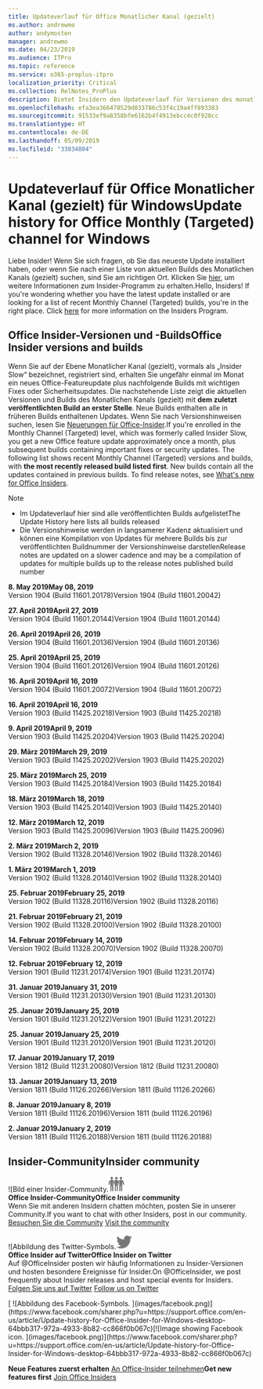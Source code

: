 ```yaml
---
title: Updateverlauf für Office Monatlicher Kanal (gezielt)
ms.author: andrewmo
author: andymosten
manager: andrewmo
ms.date: 04/23/2019
ms.audience: ITPro
ms.topic: reference
ms.service: o365-proplus-itpro
localization_priority: Critical
ms.collection: RelNotes_ProPlus
description: Bietet Insidern den Updateverlauf für Versionen des monatlichen Kanals (gezielt) für Windows Desktop.
ms.openlocfilehash: efa3ea366478529d033786c53f4c19a4ff893383
ms.sourcegitcommit: 91533ef9a8358bfe6162b4f4913ebcc4c0f928cc
ms.translationtype: HT
ms.contentlocale: de-DE
ms.lasthandoff: 05/09/2019
ms.locfileid: "33834804"
---
```

# <a name="update-history-for-office-monthly-targeted-channel-for-windows"></a><span data-ttu-id="59c92-103">Updateverlauf für Office Monatlicher Kanal (gezielt) für Windows</span><span class="sxs-lookup"><span data-stu-id="59c92-103">Update history for Office Monthly (Targeted) channel for Windows</span></span>

<span data-ttu-id="59c92-p101">Liebe Insider! Wenn Sie sich fragen, ob Sie das neueste Update installiert haben, oder wenn Sie nach einer Liste von aktuellen Builds des Monatlichen Kanals (gezielt) suchen, sind Sie am richtigen Ort. Klicken Sie [hier](https://insider.office.com/), um weitere Informationen zum Insider-Programm zu erhalten.</span><span class="sxs-lookup"><span data-stu-id="59c92-p101">Hello, Insiders! If you're wondering whether you have the latest update installed or are looking for a list of recent Monthly Channel (Targeted) builds, you're in the right place. Click [here](https://insider.office.com/) for more information on the Insiders Program.</span></span>

## <a name="office-insider-versions-and-builds"></a><span data-ttu-id="59c92-107">Office Insider-Versionen und -Builds</span><span class="sxs-lookup"><span data-stu-id="59c92-107">Office Insider versions and builds</span></span>

<span data-ttu-id="59c92-p102">Wenn Sie auf der Ebene Monatlicher Kanal (gezielt), vormals als „Insider Slow“ bezeichnet, registriert sind, erhalten Sie ungefähr einmal im Monat ein neues Office-Featureupdate plus nachfolgende Builds mit wichtigen Fixes oder Sicherheitsupdates. Die nachstehende Liste zeigt die aktuellen Versionen und Builds des Monatlichen Kanals (gezielt) mit **dem zuletzt veröffentlichten Build an erster Stelle**. Neue Builds enthalten alle in früheren Builds enthaltenen Updates. Wenn Sie nach Versionshinweisen suchen, lesen Sie [Neuerungen für Office-Insider](https://support.office.com/de-DE/article/what-s-new-for-office-insiders-c152d1e2-96ff-4ce9-8c14-e74e13847a24).</span><span class="sxs-lookup"><span data-stu-id="59c92-p102">If you're enrolled in the Monthly Channel (Targeted) level, which was formerly called Insider Slow, you get a new Office feature update approximately once a month, plus subsequent builds containing important fixes or security updates. The following list shows recent Monthly Channel (Targeted) versions and builds, with **the most recently released build listed first**. New builds contain all the updates contained in previous builds. To find release notes, see [What's new for Office Insiders](https://support.office.com/de-DE/article/what-s-new-for-office-insiders-c152d1e2-96ff-4ce9-8c14-e74e13847a24).</span></span>

> [!NOTE]
> - <span data-ttu-id="59c92-112">Im Updateverlauf hier sind alle veröffentlichten Builds aufgelistet</span><span class="sxs-lookup"><span data-stu-id="59c92-112">The Update History here lists all builds released</span></span>
> - <span data-ttu-id="59c92-113">Die Versionshinweise werden in langsamerer Kadenz aktualisiert und können eine Kompilation von Updates für mehrere Builds bis zur veröffentlichten Buildnummer der Versionshinweise darstellen</span><span class="sxs-lookup"><span data-stu-id="59c92-113">Release notes are updated on a slower cadence and may be a compilation of updates for multiple builds up to the release notes published build number</span></span>

[//]: # (NICHT ENTFERNEN)

<span data-ttu-id="59c92-115">**8. May 2019**</span><span class="sxs-lookup"><span data-stu-id="59c92-115">**May 08, 2019**</span></span><br/>
<span data-ttu-id="59c92-116">Version 1904 (Build 11601.20178)</span><span class="sxs-lookup"><span data-stu-id="59c92-116">Version 1904 (Build 11601.20042)</span></span><br/>

<span data-ttu-id="59c92-117">**27. April 2019**</span><span class="sxs-lookup"><span data-stu-id="59c92-117">**April 27, 2019**</span></span><br/>
<span data-ttu-id="59c92-118">Version 1904 (Build 11601.20144)</span><span class="sxs-lookup"><span data-stu-id="59c92-118">Version 1904 (Build 11601.20144)</span></span><br/>

<span data-ttu-id="59c92-119">**26. April 2019**</span><span class="sxs-lookup"><span data-stu-id="59c92-119">**April 26, 2019**</span></span><br/>
<span data-ttu-id="59c92-120">Version 1904 (Build 11601.20136)</span><span class="sxs-lookup"><span data-stu-id="59c92-120">Version 1904 (Build 11601.20136)</span></span><br/>

<span data-ttu-id="59c92-121">**25. April 2019**</span><span class="sxs-lookup"><span data-stu-id="59c92-121">**April 25, 2019**</span></span><br/>
<span data-ttu-id="59c92-122">Version 1904 (Build 11601.20126)</span><span class="sxs-lookup"><span data-stu-id="59c92-122">Version 1904 (Build 11601.20126)</span></span><br/>

<span data-ttu-id="59c92-123">**16. April 2019**</span><span class="sxs-lookup"><span data-stu-id="59c92-123">**April 16, 2019**</span></span><br/>
<span data-ttu-id="59c92-124">Version 1904 (Build 11601.20072)</span><span class="sxs-lookup"><span data-stu-id="59c92-124">Version 1904 (Build 11601.20072)</span></span><br/>

<span data-ttu-id="59c92-125">**16. April 2019**</span><span class="sxs-lookup"><span data-stu-id="59c92-125">**April 16, 2019**</span></span><br/>
<span data-ttu-id="59c92-126">Version 1903 (Build 11425.20218)</span><span class="sxs-lookup"><span data-stu-id="59c92-126">Version 1903 (Build 11425.20218)</span></span><br/>

<span data-ttu-id="59c92-127">**9. April 2019**</span><span class="sxs-lookup"><span data-stu-id="59c92-127">**April 9, 2019**</span></span><br/>
<span data-ttu-id="59c92-128">Version 1903 (Build 11425.20204)</span><span class="sxs-lookup"><span data-stu-id="59c92-128">Version 1903 (Build 11425.20204)</span></span><br/>

<span data-ttu-id="59c92-129">**29. März 2019**</span><span class="sxs-lookup"><span data-stu-id="59c92-129">**March 29, 2019**</span></span><br/> <span data-ttu-id="59c92-130">Version 1903 (Build 11425.20202)</span><span class="sxs-lookup"><span data-stu-id="59c92-130">Version 1903 (Build 11425.20202)</span></span><br/>

<span data-ttu-id="59c92-131">**25. März 2019**</span><span class="sxs-lookup"><span data-stu-id="59c92-131">**March 25, 2019**</span></span><br/> <span data-ttu-id="59c92-132">Version 1903 (Build 11425.20184)</span><span class="sxs-lookup"><span data-stu-id="59c92-132">Version 1903 (Build 11425.20184)</span></span><br/>

<span data-ttu-id="59c92-133">**18. März 2019**</span><span class="sxs-lookup"><span data-stu-id="59c92-133">**March 18, 2019**</span></span><br/> <span data-ttu-id="59c92-134">Version 1903 (Build 11425.20140)</span><span class="sxs-lookup"><span data-stu-id="59c92-134">Version 1903 (Build 11425.20140)</span></span><br/>

<span data-ttu-id="59c92-135">**12. März 2019**</span><span class="sxs-lookup"><span data-stu-id="59c92-135">**March 12, 2019**</span></span><br/> <span data-ttu-id="59c92-136">Version 1903 (Build 11425.20096)</span><span class="sxs-lookup"><span data-stu-id="59c92-136">Version 1903 (Build 11425.20096)</span></span><br/>

<span data-ttu-id="59c92-137">**2. März 2019**</span><span class="sxs-lookup"><span data-stu-id="59c92-137">**March 2, 2019**</span></span><br/> <span data-ttu-id="59c92-138">Version 1902 (Build 11328.20146)</span><span class="sxs-lookup"><span data-stu-id="59c92-138">Version 1902 (Build 11328.20146)</span></span><br/>

<span data-ttu-id="59c92-139">**1. März 2019**</span><span class="sxs-lookup"><span data-stu-id="59c92-139">**March 1, 2019**</span></span><br/> <span data-ttu-id="59c92-140">Version 1902 (Build 11328.20140)</span><span class="sxs-lookup"><span data-stu-id="59c92-140">Version 1902 (Build 11328.20140)</span></span><br/>

<span data-ttu-id="59c92-141">**25. Februar 2019**</span><span class="sxs-lookup"><span data-stu-id="59c92-141">**February 25, 2019**</span></span><br/> <span data-ttu-id="59c92-142">Version 1902 (Build 11328.20116)</span><span class="sxs-lookup"><span data-stu-id="59c92-142">Version 1902 (Build 11328.20116)</span></span><br/>

<span data-ttu-id="59c92-143">**21. Februar 2019**</span><span class="sxs-lookup"><span data-stu-id="59c92-143">**February 21, 2019**</span></span><br/> <span data-ttu-id="59c92-144">Version 1902 (Build 11328.20100)</span><span class="sxs-lookup"><span data-stu-id="59c92-144">Version 1902 (Build 11328.20100)</span></span><br/>

<span data-ttu-id="59c92-145">**14. Februar 2019**</span><span class="sxs-lookup"><span data-stu-id="59c92-145">**February 14, 2019**</span></span><br/> <span data-ttu-id="59c92-146">Version 1902 (Build 11328.20070)</span><span class="sxs-lookup"><span data-stu-id="59c92-146">Version 1902 (Build 11328.20070)</span></span><br/>

<span data-ttu-id="59c92-147">**12. Februar 2019**</span><span class="sxs-lookup"><span data-stu-id="59c92-147">**February 12, 2019**</span></span><br/> <span data-ttu-id="59c92-148">Version 1901 (Build 11231.20174)</span><span class="sxs-lookup"><span data-stu-id="59c92-148">Version 1901 (Build 11231.20174)</span></span><br/>

<span data-ttu-id="59c92-149">**31. Januar 2019**</span><span class="sxs-lookup"><span data-stu-id="59c92-149">**January 31, 2019**</span></span><br/> <span data-ttu-id="59c92-150">Version 1901 (Build 11231.20130)</span><span class="sxs-lookup"><span data-stu-id="59c92-150">Version 1901 (Build 11231.20130)</span></span><br/> 

<span data-ttu-id="59c92-151">**25. Januar 2019**</span><span class="sxs-lookup"><span data-stu-id="59c92-151">**January 25, 2019**</span></span><br/> <span data-ttu-id="59c92-152">Version 1901 (Build 11231.20122)</span><span class="sxs-lookup"><span data-stu-id="59c92-152">Version 1901 (Build 11231.20122)</span></span><br/> 

<span data-ttu-id="59c92-153">**25. Januar 2019**</span><span class="sxs-lookup"><span data-stu-id="59c92-153">**January 25, 2019**</span></span><br/> <span data-ttu-id="59c92-154">Version 1901 (Build 11231.20120)</span><span class="sxs-lookup"><span data-stu-id="59c92-154">Version 1901 (Build 11231.20120)</span></span><br/> 

<span data-ttu-id="59c92-155">**17. Januar 2019**</span><span class="sxs-lookup"><span data-stu-id="59c92-155">**January 17, 2019**</span></span><br/> <span data-ttu-id="59c92-156">Version 1812 (Build 11231.20080)</span><span class="sxs-lookup"><span data-stu-id="59c92-156">Version 1812 (Build 11231.20080)</span></span><br/> 

<span data-ttu-id="59c92-157">**13. Januar 2019**</span><span class="sxs-lookup"><span data-stu-id="59c92-157">**January 13, 2019**</span></span><br/> <span data-ttu-id="59c92-158">Version 1811 (Build 11126.20266)</span><span class="sxs-lookup"><span data-stu-id="59c92-158">Version 1811 (Build 11126.20266)</span></span><br/>

<span data-ttu-id="59c92-159">**8. Januar 2019**</span><span class="sxs-lookup"><span data-stu-id="59c92-159">**January 8, 2019**</span></span><br/> <span data-ttu-id="59c92-160">Version 1811 (Build 11126.20196)</span><span class="sxs-lookup"><span data-stu-id="59c92-160">Version 1811 (build 11126.20196)</span></span><br/> 

<span data-ttu-id="59c92-161">**2. Januar 2019**</span><span class="sxs-lookup"><span data-stu-id="59c92-161">**January 2, 2019**</span></span><br/> <span data-ttu-id="59c92-162">Version 1811 (Build 11126.20188)</span><span class="sxs-lookup"><span data-stu-id="59c92-162">Version 1811 (build 11126.20188)</span></span><br/> 


## <a name="insider-community"></a><span data-ttu-id="59c92-163">Insider-Community</span><span class="sxs-lookup"><span data-stu-id="59c92-163">Insider community</span></span>

<span data-ttu-id="59c92-164">![Bild einer Insider-Community.</span><span class="sxs-lookup"><span data-stu-id="59c92-164">![Image showing insider community.</span></span> ](images/insidercommunity.png)<br/>
<span data-ttu-id="59c92-165">**Office Insider-Community**</span><span class="sxs-lookup"><span data-stu-id="59c92-165">**Office Insider community**</span></span><br/> <span data-ttu-id="59c92-166">Wenn Sie mit anderen Insidern chatten möchten, posten Sie in unserer Community.</span><span class="sxs-lookup"><span data-stu-id="59c92-166">If you want to chat with other Insiders, post in our community.</span></span><br/><span data-ttu-id="59c92-167"> 
[Besuchen Sie die Community](https://go.microsoft.com/fwlink/?linkid=843493)</span><span class="sxs-lookup"><span data-stu-id="59c92-167"> 
[Visit the community](https://go.microsoft.com/fwlink/?linkid=843493)</span></span><br/> 

<span data-ttu-id="59c92-168">![Abbildung des Twitter-Symbols.</span><span class="sxs-lookup"><span data-stu-id="59c92-168">![Image showing twitter icon.</span></span> ](images/twitter.png)<br/>
<span data-ttu-id="59c92-169">**Office Insider auf Twitter**</span><span class="sxs-lookup"><span data-stu-id="59c92-169">**Office Insider on Twitter**</span></span><br/> <span data-ttu-id="59c92-170">Auf @OfficeInsider posten wir häufig Informationen zu Insider-Versionen und hosten besondere Ereignisse für Insider.</span><span class="sxs-lookup"><span data-stu-id="59c92-170">On @OfficeInsider, we post frequently about Insider releases and host special events for Insiders.</span></span><br/><span data-ttu-id="59c92-171"> 
[Folgen Sie uns auf Twitter](https://go.microsoft.com/fwlink/?linkid=717717)</span><span class="sxs-lookup"><span data-stu-id="59c92-171"> 
[Follow us on Twitter](https://go.microsoft.com/fwlink/?linkid=717717)</span></span><br/> 

<span data-ttu-id="59c92-172">
  [
  ![Abbildung des Facebook-Symbols. ](images/facebook.png)](https://www.facebook.com/sharer.php?u=https://support.office.com/en-us/article/Update-history-for-Office-Insider-for-Windows-desktop-64bbb317-972a-4933-8b82-cc866f0b067c)</span><span class="sxs-lookup"><span data-stu-id="59c92-172">[![Image showing Facebook icon. ](images/facebook.png)](https://www.facebook.com/sharer.php?u=https://support.office.com/en-us/article/Update-history-for-Office-Insider-for-Windows-desktop-64bbb317-972a-4933-8b82-cc866f0b067c)</span></span>       


<span data-ttu-id="59c92-173">**Neue Features zuerst erhalten**
[An Office-Insider teilnehmen](https://insider.office.com/)</span><span class="sxs-lookup"><span data-stu-id="59c92-173">**Get new features first**
[Join Office Insiders](https://insider.office.com/)</span></span>

